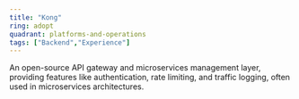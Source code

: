 ```yaml
---
title: "Kong"
ring: adopt
quadrant: platforms-and-operations
tags: ["Backend","Experience"]
---
```


An open-source API gateway and microservices management layer, providing features like authentication, rate limiting, and traffic logging, often used in microservices architectures.